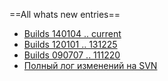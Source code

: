 ﻿==All whats new entries==
  * [Builds 140104 .. current](Whats_New.md)
  * [Builds 120101 .. 131225](Whats_New_2.md)
  * [Builds 090707 .. 111220](Whats_New_1.md)
  * [Полный лог изменений на SVN](https://conemu-maximus5.googlecode.com/svn/trunk/ConEmu-alpha/Release/ConEmu/WhatsNew-ConEmu.txt)